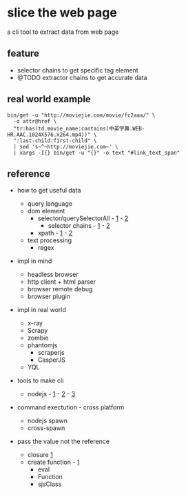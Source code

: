 # slice the web page

a cli tool to extract data from web page

## feature
- selector chains to get specific tag element
- @TODO extractor chains to get accurate data

## real world example
    bin/get -u "http://moviejie.com/movie/fc2aaa/" \
      -o attr@href \
      "tr:has(td.movie_name:contains(中英字幕.WEB-HR.AAC.1024X576.x264.mp4))" \
      ":last-child:first-child" \
      | sed 's~^~http://moviejie.com~' \
      | xargs -I{} bin/get -u "{}" -o text "#link_text_span"

## reference
- how to get useful data
  - query language
  - dom element
    - selector/querySelectorAll - [1](https://stackoverflow.com/questions/190253/jquery-selector-regular-expressions) - [2](https://stackoverflow.com/questions/9309763/jquery-selector-contains-use-regular-expressions)
      - selector chains - [1](https://github.com/ded/qwery) - [2](https://github.com/rvagg/traversty)
    - xpath - [1](https://stackoverflow.com/questions/10596417/is-there-a-way-to-get-element-by-xpath-using-javascript-in-selenium-webdriver) - [2](https://stackoverflow.com/questions/2994198/xpath-to-return-only-elements-containing-the-text-and-not-its-parents)
  - text processing
    - regex

- impl in mind
  - headless browser
  - http client + html parser
  - browser remote debug
  - browser plugin

- impl in real world
  - x-ray
  - Scrapy
  - zombie
  - phantomjs
    - scraperjs
    - CasperJS
  - YQL

- tools to make cli
  - nodejs - [1](http://node-modules.com/search?q=command+line) - [2](https://github.com/search?l=JavaScript&o=desc&q=command&s=stars&type=Repositories&utf8=%E2%9C%93) - [3](http://nipstr.com/#command)

- command exectution - cross platform
  - nodejs spawn
  - cross-spawn

- pass the value not the reference
  - closure [1](https://stackoverflow.com/questions/2568966/how-do-i-pass-the-value-not-the-reference-of-a-js-variable-to-a-function)
  - create function - [1](https://stackoverflow.com/questions/7650071/is-there-a-way-to-create-a-function-from-a-string-with-javascript)
    - eval
    - Function
    -  sjsClass

